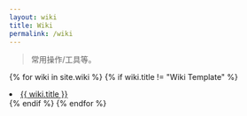 ```yaml
---
layout: wiki
title: Wiki
permalink: /wiki
---
```


> 常用操作/工具等。

{% for wiki in site.wiki %}
{% if wiki.title != "Wiki Template" %}
  <li class="wiki-item"><a href="{{ site.url }}{{ wiki.url }}">{{ wiki.title }}</a></li>
{% endif %}
{% endfor %}
